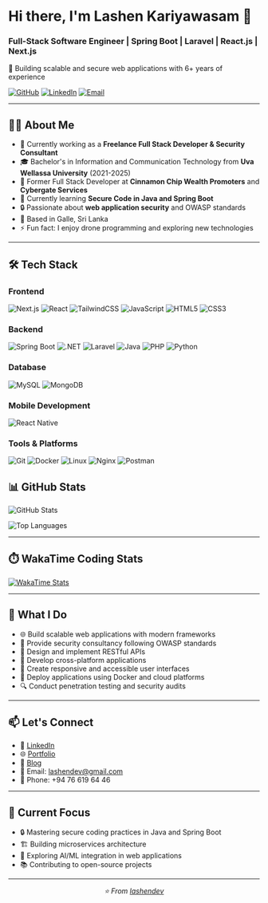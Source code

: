 # Hi there, I'm Lashen Kariyawasam 👋

### Full-Stack Software Engineer | Spring Boot | Laravel | React.js | Next.js

🚀 Building scalable and secure web applications with 6+ years of experience

[![GitHub](https://img.shields.io/badge/GitHub-lashendev-black?style=flat&logo=github)](https://github.com/lashendev)
[![LinkedIn](https://img.shields.io/badge/LinkedIn-Connect-blue?style=flat&logo=linkedin)](https://linkedin.com/in/lashendev)
[![Email](https://img.shields.io/badge/Email-lashendev@gmail.com-red?style=flat&logo=gmail)](mailto:lashendev@gmail.com)

---

## 👨‍💻 About Me

- 🔭 Currently working as a **Freelance Full Stack Developer & Security Consultant**
- 🎓 Bachelor's in Information and Communication Technology from **Uva Wellassa University** (2021-2025)
- 💼 Former Full Stack Developer at **Cinnamon Chip Wealth Promoters** and **Cybergate Services**
- 🌱 Currently learning **Secure Code in Java and Spring Boot**
- 🔒 Passionate about **web application security** and OWASP standards
- 📍 Based in Galle, Sri Lanka
- ⚡ Fun fact: I enjoy drone programming and exploring new technologies

---

## 🛠️ Tech Stack

### Frontend
![Next.js](https://img.shields.io/badge/Next.js-000000?style=flat&logo=next.js&logoColor=white)
![React](https://img.shields.io/badge/React-61DAFB?style=flat&logo=react&logoColor=black)
![TailwindCSS](https://img.shields.io/badge/Tailwind-38B2AC?style=flat&logo=tailwind-css&logoColor=white)
![JavaScript](https://img.shields.io/badge/JavaScript-F7DF1E?style=flat&logo=javascript&logoColor=black)
![HTML5](https://img.shields.io/badge/HTML5-E34F26?style=flat&logo=html5&logoColor=white)
![CSS3](https://img.shields.io/badge/CSS3-1572B6?style=flat&logo=css3&logoColor=white)

### Backend
![Spring Boot](https://img.shields.io/badge/Spring%20Boot-6DB33F?style=flat&logo=spring-boot&logoColor=white)
![.NET](https://img.shields.io/badge/.NET-512BD4?style=flat&logo=dotnet&logoColor=white)
![Laravel](https://img.shields.io/badge/Laravel-FF2D20?style=flat&logo=laravel&logoColor=white)
![Java](https://img.shields.io/badge/Java-007396?style=flat&logo=java&logoColor=white)
![PHP](https://img.shields.io/badge/PHP-777BB4?style=flat&logo=php&logoColor=white)
![Python](https://img.shields.io/badge/Python-3776AB?style=flat&logo=python&logoColor=white)

### Database
![MySQL](https://img.shields.io/badge/MySQL-4479A1?style=flat&logo=mysql&logoColor=white)
![MongoDB](https://img.shields.io/badge/MongoDB-47A248?style=flat&logo=mongodb&logoColor=white)

### Mobile Development
![React Native](https://img.shields.io/badge/React%20Native-61DAFB?style=flat&logo=react&logoColor=black)

### Tools & Platforms
![Git](https://img.shields.io/badge/Git-F05032?style=flat&logo=git&logoColor=white)
![Docker](https://img.shields.io/badge/Docker-2496ED?style=flat&logo=docker&logoColor=white)
![Linux](https://img.shields.io/badge/Linux-FCC624?style=flat&logo=linux&logoColor=black)
![Nginx](https://img.shields.io/badge/Nginx-009639?style=flat&logo=nginx&logoColor=white)
![Postman](https://img.shields.io/badge/Postman-FF6C37?style=flat&logo=postman&logoColor=white)


## 📊 GitHub Stats

![GitHub Stats](https://github-readme-stats.vercel.app/api?username=lashendev&show_icons=true&theme=transparent)

![Top Languages](https://github-readme-stats.vercel.app/api/top-langs/?username=lashendev&layout=compact&theme=transparent)

---

## ⏱️ WakaTime Coding Stats

<!--START_SECTION:waka-->
<!--END_SECTION:waka-->

[![WakaTime Stats](https://github-readme-stats.vercel.app/api/wakatime?username=@0520eced-a9f7-4de2-8791-b3921ad4e367&theme=transparent)](https://wakatime.com/@0520eced-a9f7-4de2-8791-b3921ad4e367)

---

## 💼 What I Do

- 🌐 Build scalable web applications with modern frameworks
- 🔐 Provide security consultancy following OWASP standards
- 🔌 Design and implement RESTful APIs
- 📱 Develop cross-platform applications
- 🎨 Create responsive and accessible user interfaces
- 🐳 Deploy applications using Docker and cloud platforms
- 🔍 Conduct penetration testing and security audits

---

## 📫 Let's Connect

- 💼 [LinkedIn](https://linkedin.com/in/lashendev)
- 🌐 [Portfolio](https://lashendev.com)
- 📝 [Blog](https://blog.lashendev.com)
- 📧 Email: lashendev@gmail.com
- 📱 Phone: +94 76 619 64 46

---

## 🎯 Current Focus

- 🔒 Mastering secure coding practices in Java and Spring Boot
- 🏗️ Building microservices architecture
- 🤖 Exploring AI/ML integration in web applications
- 📚 Contributing to open-source projects

---

<p align="center">
  <i>⭐️ From <a href="https://github.com/lashendev">lashendev</a></i>
</p>
